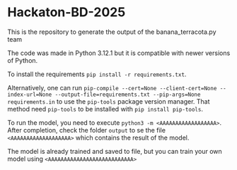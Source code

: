 # Hackaton-BD-2025

This is the repository to generate the output of the banana_terracota.py team

The code was made in Python 3.12.1 but it is compatible with newer versions of Python.

To install the requirements `pip install -r requirements.txt`.

Alternatively, one can run `pip-compile --cert=None --client-cert=None --index-url=None --output-file=requirements.txt --pip-args=None requirements.in` to use the `pip-tools` package version manager. That method need `pip-tools` to be installed with `pip install pip-tools`.

To run the model, you need to execute `python3 -m <AAAAAAAAAAAAAAAAAA>`. After completion, check the folder `output` to se the file `<AAAAAAAAAAAAAAAAAAA>` which contains the result of the model. 

The model is already trained and saved to file, but you can train your own model using `<AAAAAAAAAAAAAAAAAAAAAAAAAAA>`